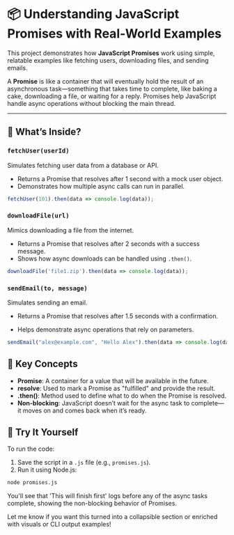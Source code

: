 # 📦 Understanding JavaScript Promises with Real-World Examples

This project demonstrates how **JavaScript Promises** work using simple, relatable examples like fetching users, downloading files, and sending emails.

A **Promise** is like a container that will eventually hold the result of an asynchronous task—something that takes time to complete, like baking a cake, downloading a file, or waiting for a reply. Promises help JavaScript handle async operations without blocking the main thread.

---

## 📘 What’s Inside?

### `fetchUser(userId)`
Simulates fetching user data from a database or API.

- Returns a Promise that resolves after 1 second with a mock user object.
- Demonstrates how multiple async calls can run in parallel.

```js
fetchUser(101).then(data => console.log(data));
```

### `downloadFile(url)`
Mimics downloading a file from the internet.

- Returns a Promise that resolves after 2 seconds with a success message.
- Shows how async downloads can be handled using `.then()`.

```js
downloadFile('file1.zip').then(data => console.log(data));
```

### `sendEmail(to, message)`
Simulates sending an email.

- Returns a Promise that resolves after 1.5 seconds with a confirmation.

- Helps demonstrate async operations that rely on parameters.

```js
sendEmail("alex@example.com", "Hello Alex").then(data => console.log(data));
```

## 🧠 Key Concepts

- **Promise**: A container for a value that will be available in the future.
- **resolve**: Used to mark a Promise as "fulfilled" and provide the result.
- **.then()**: Method used to define what to do when the Promise is resolved.
- **Non-blocking**: JavaScript doesn’t wait for the async task to complete—it moves on and comes back when it’s ready.

## 🚀 Try It Yourself

To run the code:

1. Save the script in a `.js` file (e.g., `promises.js`).
2. Run it using Node.js:

```bash
node promises.js
```

You'll see that 'This will finish first' logs before any of the async tasks complete, showing the non-blocking behavior of Promises.


Let me know if you want this turned into a collapsible section or enriched with visuals or CLI output examples!
